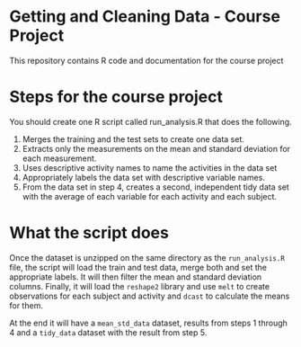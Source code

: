 # Getting and Cleaning Data - Course Project
This repository contains R code and documentation for the course project

# Steps for the course project
You should create one R script called run_analysis.R that does the following.

1. Merges the training and the test sets to create one data set.
2. Extracts only the measurements on the mean and standard deviation for each measurement.
3. Uses descriptive activity names to name the activities in the data set
4. Appropriately labels the data set with descriptive variable names.
5. From the data set in step 4, creates a second, independent tidy data set with the average of each variable for each activity and each subject.

# What the script does
Once the dataset is unzipped on the same directory as the `run_analysis.R` file, the script will load the train and test data, merge both and set the appropriate labels. It will then filter the mean and standard deviation columns. Finally, it will load the `reshape2` library and use `melt` to create observations for each subject and activity and `dcast` to calculate the means for them.

At the end it will have a `mean_std_data` dataset, results from steps 1 through 4 and a `tidy_data` dataset with the result from step 5.

